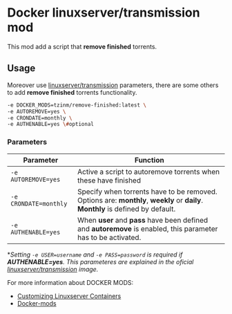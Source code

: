 # Docker linuxserver/transmission mod

This mod add a script that **remove finished** torrents. 



## Usage

Moreover use [linuxserver/transmission](https://hub.docker.com/r/linuxserver/transmission) parameters, there are some others to add **remove finished** torrents functionality.

```bash
-e DOCKER_MODS=tzinm/remove-finished:latest \
-e AUTOREMOVE=yes \
-e CRONDATE=monthly \
-e AUTHENABLE=yes \#optional
```



### Parameters

| Parameter             | Function                                                     |
| --------------------- | ------------------------------------------------------------ |
| `-e AUTOREMOVE=yes`   | Active a script to autoremove torrents when these have finished |
| `-e CRONDATE=monthly` | Specify when torrents have to be removed. Options are: **monthly**, **weekly** or **daily**. **Monthly** is defined by default. |
| `-e AUTHENABLE=yes`   | When **user** and **pass** have been defined and **autoremove** is enabled, this parameter has to be activated. |

\*_Setting `-e USER=username` and `-e PASS=password` is required if **AUTHENABLE=yes**. This parameteres are explained in the oficial [linuxserver/transmission](https://hub.docker.com/r/linuxserver/transmission) image._

For more information about DOCKER MODS:

* [Customizing Linuxserver Containers](https://blog.linuxserver.io/2019/09/14/customizing-our-containers/)
* [Docker-mods](https://github.com/linuxserver/docker-mods)

